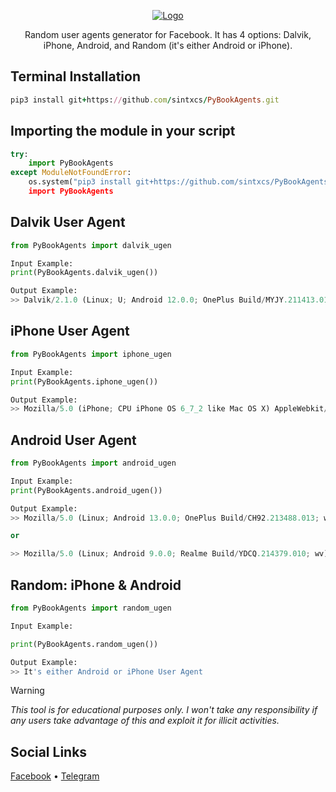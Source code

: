 <p align="center">
  <a href="https://github.com/sintxcs">
    <img src="https://raw.githubusercontent.com/sintxcs/PyBookAgents/main/assets/PyBookAgents.jpg" alt="Logo">
  </a>
  <p align="center">
    Random user agents generator for Facebook. It has 4 options: Dalvik, iPhone, Android, and Random (it's either Android or iPhone).
</p>

## Terminal Installation
```ruby
pip3 install git+https://github.com/sintxcs/PyBookAgents.git
```

## Importing the module in your script
```python
try:
    import PyBookAgents
except ModuleNotFoundError:
    os.system("pip3 install git+https://github.com/sintxcs/PyBookAgents.git)
    import PyBookAgents
```

## Dalvik User Agent
```python
from PyBookAgents import dalvik_ugen

Input Example:
print(PyBookAgents.dalvik_ugen())

Output Example:
>> Dalvik/2.1.0 (Linux; U; Android 12.0.0; OnePlus Build/MYJY.211413.014 [FBAN/FB4A;FBAV/220.0.0.47115;FBBV/317123424;FBDM/FBDM/{density=2.1,width=1814,height=1023};FBLC/hu_HU;FBRV/317123424;FBCR/Metfone;FBMF/OnePlus;FBBD/OnePlus_8_Pro;FBPN/com.facebook.lite;FBDV/OnePlus_8_Pro;FBSV/9;FBOP/19;FBBK/4;FBCA/x86_64:x86:arm64-v8a;]
```

## iPhone User Agent
```python
from PyBookAgents import iphone_ugen

Input Example:
print(PyBookAgents.iphone_ugen())

Output Example:
>> Mozilla/5.0 (iPhone; CPU iPhone OS 6_7_2 like Mac OS X) AppleWebkit/509.1.15 (KHTML, like Gecko) Mobile/21B101 [FBAN/FBIOS;FBAV/445.0.0.35.117;FBBV/548375166;FBDV/iPhone12,8;FBMD/iPhone;FBSN/iOS;FBSV/6_7_2;FBSS/3;FBID/phone;FBLC/lo_LA;FBOP/30;FBRV/554305165]
```

## Android User Agent
```python
from PyBookAgents import android_ugen

Input Example:
print(PyBookAgents.android_ugen())

Output Example:
>> Mozilla/5.0 (Linux; Android 13.0.0; OnePlus Build/CH92.213488.013; wv) AppleWebkit/512.27 (KHTML, like Gecko) Version/4.0 Chrome/107.0.5362.121 Mobile Safari/435.33 Instagram 312.1.0.34.111 Android (34/14; 420dpi; 1080x2133; oneplus; OnePlus_8_Pro; r0s; s5e9925; de_DE; 553971276)

or

>> Mozilla/5.0 (Linux; Android 9.0.0; Realme Build/YDCQ.214379.010; wv) AppleWebkit/598.28 (KHTML, like Gecko) Version/4.0 Chrome/103.0.5872.119 Mobile Safari/536.29 [FB_IAB/FB4A;FBAV/445.0.0.34.118;]
```

## Random: iPhone & Android
```python
from PyBookAgents import random_ugen

Input Example:

print(PyBookAgents.random_ugen())

Output Example:
>> It's either Android or iPhone User Agent
```
> [!WARNING]  
> *This tool is for educational purposes only. I won't take any responsibility if any users take advantage of this and exploit it for illicit activities.*


## Social Links
[Facebook](https://facebook.com/sintxcs) • [Telegram](https://t.me/syntxcs)
